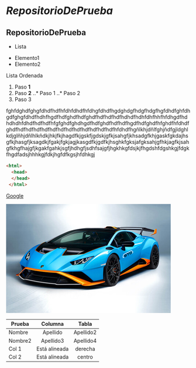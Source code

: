 # **_RepositorioDePrueba_**
## RepositorioDePrueba

* Lista

+ Elemento1
+ Elemento2

Lista Ordenada
1. Paso **1**
2. Paso **2**
..* Paso 1
..* Paso 2
3. Paso 3

fghfdghdfghgfdhdfhdfhfdhfdhdfhfdhgfdhdfhgdghdgfhdgfhdgfhgfdhdfghfdhgdfghgfdhdfhdhfhgdfhdfghdfhdfghdfhdfhdfhdfhdhdfhdhfdhfhhfhfdhgdfhdhdhdhfdhdfhdfhdfhfgfghdfghdhgdfhdfghdfhdfhdfhgdfhdfghdfhfghdfhfdhdfghdfhdfhdfhdfhdfhdfhdfhdfhdfhdfhdfhdfhdfhfdhdfhgñlkhjdñlfghjñdfgjldghlkdjglñhjdñlhlkñdkjhkjfkjhagdfkjgskfjgdskjgfkjsahgfjkhsadgfkhjgaskfgkdajhsgfkjhasgfjksagdkjfgakjfgkjagjkasgdfkjgdfkjhsghkfgksjafgksahjgfhkjagfkjsahgfkhgfhajgfjkgakfgahkjsgfjhdhgfjsdhfsajgfjhgkhkgfdsjkjfhgdshfdgshkgjfdgkfhgdfadsjhhhkgjfdkjhgfdfkgsjhfdhkgj

``` html
<html>
  <head>
  </head>
 </html>
 ```
 
 [Google](http://www.google.com)
 
![Coche](https://github.com/JuanCarlosIzquierdo/RepositorioDePrueba/blob/main/450_1000.jpg)

| Prueba | Columna | Tabla |
|--------|:-------:|:-----:|
| Nombre | Apellido | Apellido2 |
| Nombre2 | Apellido3 | Apellido4 |
| Col 1 | Está alineada | derecha |
| Col 2 | Está alineada | centro |
